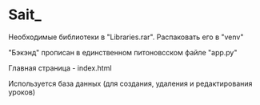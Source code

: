 # Sait_

Необходимые библиотеки в "Libraries.rar". Распаковать его в "venv"

"Бэкэнд" прописан в единственном питоновсском файле "app.py"

Главная страница - index.html

Используется база данных (для создания, удаления и редактирования уроков)

